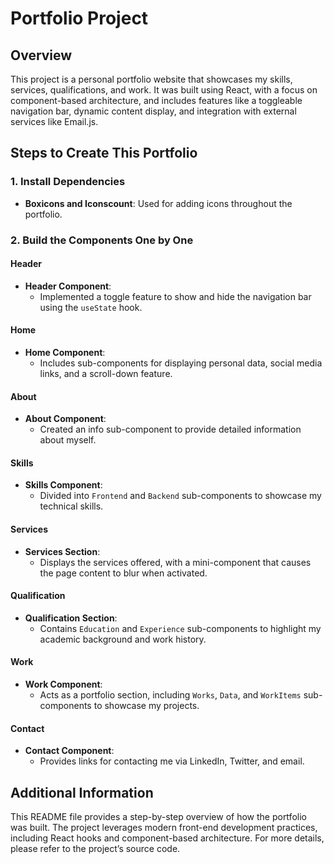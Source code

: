 # Portfolio Project

## Overview

This project is a personal portfolio website that showcases my skills, services, qualifications, and work. It was built using React, with a focus on component-based architecture, and includes features like a toggleable navigation bar, dynamic content display, and integration with external services like Email.js.

## Steps to Create This Portfolio

### 1. Install Dependencies

- **Boxicons and Iconscount**: Used for adding icons throughout the portfolio.

### 2. Build the Components One by One

#### Header
- **Header Component**: 
  - Implemented a toggle feature to show and hide the navigation bar using the `useState` hook.

#### Home
- **Home Component**:
  - Includes sub-components for displaying personal data, social media links, and a scroll-down feature.

#### About
- **About Component**:
  - Created an info sub-component to provide detailed information about myself.

#### Skills
- **Skills Component**:
  - Divided into `Frontend` and `Backend` sub-components to showcase my technical skills.

#### Services
- **Services Section**:
  - Displays the services offered, with a mini-component that causes the page content to blur when activated.

#### Qualification
- **Qualification Section**:
  - Contains `Education` and `Experience` sub-components to highlight my academic background and work history.

#### Work
- **Work Component**:
  - Acts as a portfolio section, including `Works`, `Data`, and `WorkItems` sub-components to showcase my projects.

#### Contact
- **Contact Component**:
  - Provides links for contacting me via LinkedIn, Twitter, and email.

## Additional Information

This README file provides a step-by-step overview of how the portfolio was built. The project leverages modern front-end development practices, including React hooks and component-based architecture. For more details, please refer to the project’s source code.

